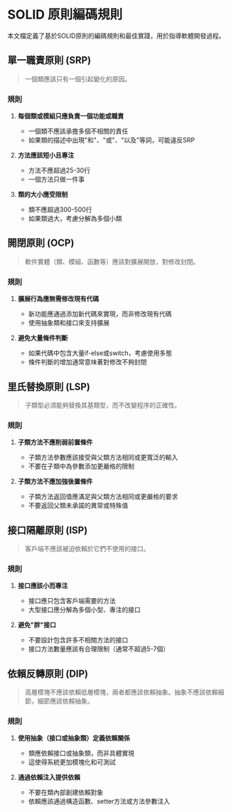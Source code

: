 # SOLID 原則編碼規則

本文檔定義了基於SOLID原則的編碼規則和最佳實踐，用於指導軟體開發過程。

## 單一職責原則 (SRP)

> 一個類應該只有一個引起變化的原因。

### 規則

1. **每個類或模組只應負責一個功能或職責**
   - 一個類不應該承擔多個不相關的責任
   - 如果類的描述中出現"和"、"或"、"以及"等詞，可能違反SRP

2. **方法應該短小且專注**
   - 方法不應超過25-30行
   - 一個方法只做一件事

3. **類的大小應受限制**
   - 類不應超過300-500行
   - 如果類過大，考慮分解為多個小類

## 開閉原則 (OCP)

> 軟件實體（類、模組、函數等）應該對擴展開放，對修改封閉。

### 規則

1. **擴展行為應無需修改現有代碼**
   - 新功能應通過添加新代碼來實現，而非修改現有代碼
   - 使用抽象類和接口來支持擴展

2. **避免大量條件判斷**
   - 如果代碼中包含大量if-else或switch，考慮使用多態
   - 條件判斷的增加通常意味著對修改不夠封閉

## 里氏替換原則 (LSP)

> 子類型必須能夠替換其基類型，而不改變程序的正確性。

### 規則

1. **子類方法不應削弱前置條件**
   - 子類方法參數應該接受與父類方法相同或更寬泛的輸入
   - 不要在子類中為參數添加更嚴格的限制

2. **子類方法不應加強後置條件**
   - 子類方法返回值應滿足與父類方法相同或更嚴格的要求
   - 不要返回父類未承諾的異常或特殊值

## 接口隔離原則 (ISP)

> 客戶端不應該被迫依賴於它們不使用的接口。

### 規則

1. **接口應該小而專注**
   - 接口應只包含客戶端需要的方法
   - 大型接口應分解為多個小型、專注的接口

2. **避免"胖"接口**
   - 不要設計包含許多不相關方法的接口
   - 接口方法數量應該有合理限制（通常不超過5-7個）

## 依賴反轉原則 (DIP)

> 高層模塊不應該依賴低層模塊，兩者都應該依賴抽象。抽象不應該依賴細節，細節應該依賴抽象。

### 規則

1. **使用抽象（接口或抽象類）定義依賴關係**
   - 類應依賴接口或抽象類，而非具體實現
   - 這使得系統更加模塊化和可測試

2. **通過依賴注入提供依賴**
   - 不要在類內部創建依賴對象
   - 依賴應該通過構造函數、setter方法或方法參數注入 